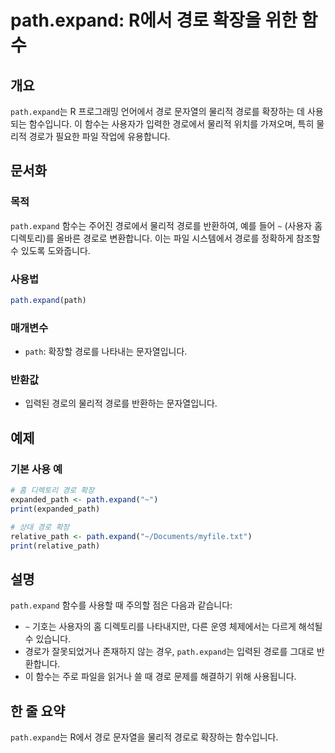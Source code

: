 <!--
Meta Description: # path.expand: R에서 경로 확장을 위한 함수 ## 개요 `path.expand`는 R 프로그래밍 언어에서 경로 문자열의 물리적 경로를 확장하는 데 사용되는 함수입니다. 이 함수는 사용자가 입력한 경로에서 물리적 위치를 가져오며, 특히 물리적 경로가 필요한 ...
Meta Keywords: path, expand, 물리적, 경로를, 함수는
-->

# path.expand: R에서 경로 확장을 위한 함수

## 개요
`path.expand`는 R 프로그래밍 언어에서 경로 문자열의 물리적 경로를 확장하는 데 사용되는 함수입니다. 이 함수는 사용자가 입력한 경로에서 물리적 위치를 가져오며, 특히 물리적 경로가 필요한 파일 작업에 유용합니다.

## 문서화
### 목적
`path.expand` 함수는 주어진 경로에서 물리적 경로를 반환하여, 예를 들어 `~` (사용자 홈 디렉토리)를 올바른 경로로 변환합니다. 이는 파일 시스템에서 경로를 정확하게 참조할 수 있도록 도와줍니다.

### 사용법
```R
path.expand(path)
```

### 매개변수
- `path`: 확장할 경로를 나타내는 문자열입니다.

### 반환값
- 입력된 경로의 물리적 경로를 반환하는 문자열입니다.

## 예제
### 기본 사용 예
```R
# 홈 디렉토리 경로 확장
expanded_path <- path.expand("~")
print(expanded_path)

# 상대 경로 확장
relative_path <- path.expand("~/Documents/myfile.txt")
print(relative_path)
```

## 설명
`path.expand` 함수를 사용할 때 주의할 점은 다음과 같습니다:

- `~` 기호는 사용자의 홈 디렉토리를 나타내지만, 다른 운영 체제에서는 다르게 해석될 수 있습니다.
- 경로가 잘못되었거나 존재하지 않는 경우, `path.expand`는 입력된 경로를 그대로 반환합니다.
- 이 함수는 주로 파일을 읽거나 쓸 때 경로 문제를 해결하기 위해 사용됩니다.

## 한 줄 요약
`path.expand`는 R에서 경로 문자열을 물리적 경로로 확장하는 함수입니다.